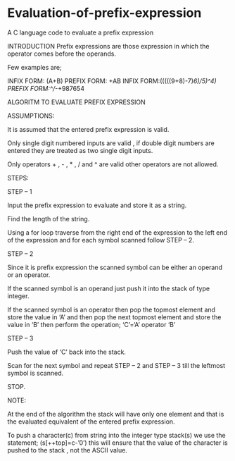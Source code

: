 # Evaluation-of-prefix-expression
A C language code to evaluate a prefix expression

INTRODUCTION
Prefix expressions are those expression in which the operator comes before the operands.

Few examples are;

INFIX FORM: (A+B)                    PREFIX FORM: +AB
INFIX FORM:(((((9+8)-7)*6)/5)^4)     PREFIX FORM:^/*-+987654

ALGORITM TO EVALUATE PREFIX EXPRESSION

ASSUMPTIONS:

It is assumed that the entered prefix expression is valid.

Only single digit numbered inputs are valid , if double digit numbers are entered they are treated as two single digit inputs.

Only operators + , - , * , / and ^ are valid other operators are not allowed. 

STEPS:

STEP – 1

Input the prefix expression to evaluate and store it as a string.

Find the length of the string.

Using a for loop traverse from the right end of the expression to the left end of the expression and for each symbol scanned follow STEP – 2.

STEP – 2

Since it is prefix expression the scanned symbol can be either an operand or an operator.

If the scanned symbol is an operand just push it into the stack of type integer.

If the scanned symbol is an operator then pop the topmost element and store the value in ‘A’ and then pop the next topmost element and store the value in ‘B’ then perform the operation; ‘C’=‘A’ operator ‘B’

STEP – 3

Push the value of ‘C’ back into the stack.

Scan for the next symbol and repeat STEP – 2 and STEP – 3 till the leftmost symbol is scanned.

STOP.

NOTE:

At the end of the algorithm the stack will have only one element and that is the evaluated equivalent of the entered prefix expression.

To push a character(c) from string into the integer type stack(s) we use the statement; (s[++top]=c-’0’) this will ensure that the value of the character is pushed to the stack , not the ASCII value.

